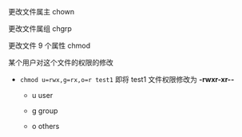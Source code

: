 更改文件属主 chown

更改文件属组 chgrp

更改文件 9 个属性 chmod

某个用户对这个文件的权限的修改

- `chmod u=rwx,g=rx,o=r test1` 即将 test1 文件权限修改为 **-rwxr-xr--**

  - u user

  - g group

  - o others

    



